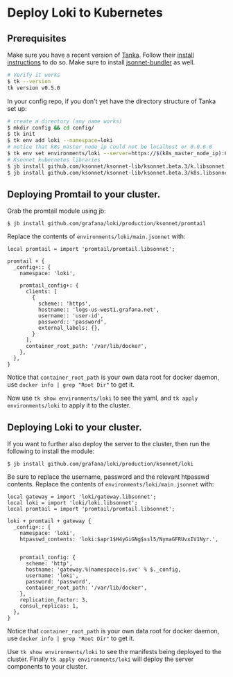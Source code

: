 # Deploy Loki to Kubernetes

## Prerequisites

Make sure you have a recent version of [Tanka](https://github.com/grafana/tanka). Follow their [install instructions](https://tanka.dev/#getting-started) to do so. Make sure to install [jsonnet-bundler](https://github.com/jsonnet-bundler/jsonnet-bundler) as well.

```bash
# Verify it works
$ tk --version
tk version v0.5.0
```

In your config repo, if you don't yet have the directory structure of Tanka set up:

```bash
# create a directory (any name works)
$ mkdir config && cd config/
$ tk init
$ tk env add loki --namespace=loki
# notice that k8s_master_node_ip could not be localhost or 0.0.0.0
$ tk env set environments/loki --server=https://$(k8s_master_node_ip):6443
# Ksonnet kubernetes libraries
$ jb install github.com/ksonnet/ksonnet-lib/ksonnet.beta.3/k.libsonnet
$ jb install github.com/ksonnet/ksonnet-lib/ksonnet.beta.3/k8s.libsonnet
```

## Deploying Promtail to your cluster.

Grab the promtail module using jb:

```
$ jb install github.com/grafana/loki/production/ksonnet/promtail
```

Replace the contents of `environments/loki/main.jsonnet` with:
```jsonnet
local promtail = import 'promtail/promtail.libsonnet';

promtail + {
  _config+:: {
    namespace: 'loki',

    promtail_config+: {
      clients: [
        {
          scheme:: 'https',
          hostname:: 'logs-us-west1.grafana.net',
          username:: 'user-id',
          password:: 'password',
          external_labels: {},
        }
      ],
      container_root_path: '/var/lib/docker',
    },
  },
}

```
Notice that `container_root_path` is your own data root for docker daemon, use `docker info | grep "Root Dir"` to get it.

Now use `tk show environments/loki` to see the yaml, and `tk apply environments/loki` to apply it to the cluster.

## Deploying Loki to your cluster.

If you want to further also deploy the server to the cluster, then run the following to install the module:

```
$ jb install github.com/grafana/loki/production/ksonnet/loki
```

Be sure to replace the username, password and the relevant htpasswd contents.
Replace the contents of `environments/loki/main.jsonnet` with:

```jsonnet
local gateway = import 'loki/gateway.libsonnet';
local loki = import 'loki/loki.libsonnet';
local promtail = import 'promtail/promtail.libsonnet';

loki + promtail + gateway {
  _config+:: {
    namespace: 'loki',
    htpasswd_contents: 'loki:$apr1$H4yGiGNg$ssl5/NymaGFRUvxIV1Nyr.',


    promtail_config: {
      scheme: 'http',
      hostname: 'gateway.%(namespace)s.svc' % $._config,
      username: 'loki',
      password: 'password',
      container_root_path: '/var/lib/docker',
    },
    replication_factor: 3,
    consul_replicas: 1,
  },
}
```
Notice that `container_root_path` is your own data root for docker daemon, use `docker info | grep "Root Dir"` to get it.

Use `tk show environments/loki` to see the manifests being deployed to the cluster.
Finally `tk apply environments/loki` will deploy the server components to your cluster.
